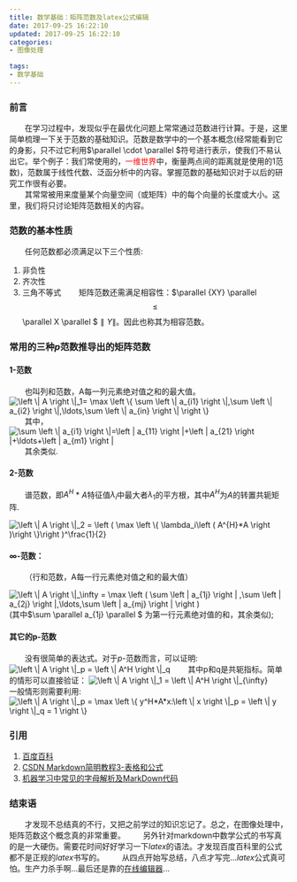 ```yaml
---
title: 数学基础：矩阵范数及latex公式编辑
date: 2017-09-25 16:22:10
updated: 2017-09-25 16:22:10
categories:
- 图像处理

tags:
- 数学基础
---
```

### 前言
&emsp;&emsp;在学习过程中，发现似乎在最优化问题上常常通过范数进行计算。于是，这里简单梳理一下关于范数的基础知识。范数是数学中的一个基本概念(经常能看到它的身影，只不过它利用$\parallel \cdot \parallel $符号进行表示，使我们不易认出它。举个例子：我们常使用的，<font color=red>一维世界</font>中，衡量两点间的距离就是使用的1范数)，范数属于线性代数、泛函分析中的内容。掌握范数的基础知识对于以后的研究工作很有必要。<br/>
&emsp;&emsp;其常常被用来度量某个向量空间（或矩阵）中的每个向量的长度或大小。这里，我们将只讨论矩阵范数相关的内容。

<!--more-->
### 范数的基本性质
&emsp;&emsp;任何范数都必须满足以下三个性质:
1. 非负性
2. 齐次性
3. 三角不等式
&emsp;&emsp;矩阵范数还需满足相容性：$\parallel {XY} \parallel $$\leq $$\parallel X \parallel $$\parallel Y \parallel$。因此也称其为相容范数。<br/>

### 常用的三种$p$范数推导出的矩阵范数

#### 1-范数
&emsp;&emsp;也叫列和范数，A每一列元素绝对值之和的最大值。<br/>
<img src="http://latex.codecogs.com/gif.latex?\left&space;\|&space;A&space;\right&space;\|_1=&space;\max&space;\left&space;\{&space;\sum&space;\left&space;\|&space;a_{i1}&space;\right&space;\|,\sum&space;\left&space;\|&space;a_{i2}&space;\right&space;\|,\ldots,\sum&space;\left&space;\|&space;a_{in}&space;\right&space;\|&space;\right&space;\}" title="\left \| A \right \|_1= \max \left \{ \sum \left \| a_{i1} \right \|,\sum \left \| a_{i2} \right \|,\ldots,\sum \left \| a_{in} \right \| \right \}" />
&emsp;&emsp;其中，<img src="http://latex.codecogs.com/gif.latex?\sum&space;\left&space;\|&space;a_{i1}&space;\right&space;\|=\left&space;|&space;a_{11}&space;\right&space;|&plus;\left&space;|&space;a_{21}&space;\right&space;|&plus;\ldots&plus;\left&space;|&space;a_{m1}&space;\right&space;|" title="\sum \left \| a_{i1} \right \|=\left | a_{11} \right |+\left | a_{21} \right |+\ldots+\left | a_{m1} \right |" />&emsp;&emsp;其余类似.

#### 2-范数
&emsp;&emsp;谱范数，即$A^H$ * $A$特征值$\lambda_i$中最大者$\lambda_1$的平方根，其中$A^H$为$A$的转置共轭矩阵.<br/>

<img src="http://latex.codecogs.com/gif.latex?\left&space;\|&space;A&space;\right&space;\|_2&space;=&space;\left&space;(&space;\max&space;\left&space;\{&space;\lambda_i\left&space;(&space;A^{H}*A&space;\right&space;)\right&space;\}\right&space;)^\frac{1}{2}" title="\left \| A \right \|_2 = \left ( \max \left \{ \lambda_i\left ( A^{H}*A \right )\right \}\right )^\frac{1}{2}" />

#### ∞-范数：
&emsp;&emsp;（行和范数，A每一行元素绝对值之和的最大值）<br/>

<img src="http://latex.codecogs.com/gif.latex?\left&space;\|&space;A&space;\right&space;\|_\infty&space;=&space;\max&space;\left&space;(&space;\sum&space;\left&space;|&space;a_{1j}&space;\right&space;|&space;,\sum&space;\left&space;|&space;a_{2j}&space;\right&space;|,\ldots,\sum&space;\left&space;|&space;a_{mj}&space;\right&space;|&space;\right&space;)" title="\left \| A \right \|_\infty = \max \left ( \sum \left | a_{1j} \right | ,\sum \left | a_{2j} \right |,\ldots,\sum \left | a_{mj} \right | \right )" />
(其中$\sum \parallel a_{1j} \parallel $ 为第一行元素绝对值的和，其余类似);

#### 其它的p-范数
&emsp;&emsp;没有很简单的表达式。对于$p$-范数而言，可以证明:<img src="http://latex.codecogs.com/gif.latex?\left&space;\|&space;A&space;\right&space;\|_p&space;=&space;\left&space;\|&space;A^H&space;\right&space;\|_q" title="\left \| A \right \|_p = \left \| A^H \right \|_q" />
&emsp;&emsp;其中p和q是共轭指标。简单的情形可以直接验证：
<img src="http://latex.codecogs.com/gif.latex?\left&space;\|&space;A&space;\right&space;\|_1&space;=&space;\left&space;\|&space;A^H&space;\right&space;\|_{\infty}" title="\left \| A \right \|_1 = \left \| A^H \right \|_{\infty}" />
&emsp;&emsp;一般情形则需要利用:
<img src="http://latex.codecogs.com/gif.latex?\left&space;\|&space;A&space;\right&space;\|_p&space;=&space;\max&space;\left&space;\{&space;y^H*A*x:\left&space;\|&space;x&space;\right&space;\|_p&space;=&space;\left&space;\|&space;y&space;\right&space;\|_q&space;=&space;1&space;\right&space;\}" title="\left \| A \right \|_p = \max \left \{ y^H*A*x:\left \| x \right \|_p = \left \| y \right \|_q = 1 \right \}" />

### 引用
1. [百度百科](https://baike.baidu.com/item/%E8%8C%83%E6%95%B0/10856788?fr=aladdin)
2. [CSDN Markdown简明教程3-表格和公式](http://blog.csdn.net/whqet/article/details/44277965)
3. [机器学习中常见的字母解析及MarkDown代码](http://blog.csdn.net/sanqima/article/details/51275104?ref=myread)

### 结束语
&emsp;&emsp;才发现不总结真的不行，又把之前学过的知识忘记了。总之，在图像处理中，矩阵范数这个概念真的非常重要。
&emsp;&emsp;另外针对markdown中数学公式的书写真的是一大硬伤。需要花时间好好学习一下$latex$的语法。才发现百度百科里的公式都不是正规的$latex$书写的。
&emsp;&emsp;从四点开始写总结，八点才写完...$latex$公式真可怕。生产力杀手啊...最后还是靠的[在线编辑器](http://www.codecogs.com/latex/eqneditor.php)...